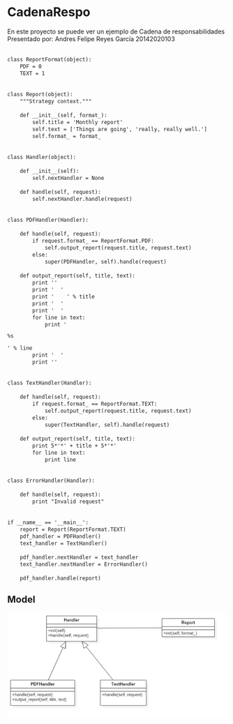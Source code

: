 # CadenaRespo
En este proyecto se puede ver un ejemplo de Cadena de responsabilidades 
Presentado por: Andres Felipe Reyes García 20142020103
<pre><code>
class ReportFormat(object):
    PDF = 0
    TEXT = 1


class Report(object):
    """Strategy context."""

    def __init__(self, format_):
        self.title = 'Monthly report'
        self.text = ['Things are going', 'really, really well.']
        self.format_ = format_


class Handler(object):

    def __init__(self):
        self.nextHandler = None

    def handle(self, request):
        self.nextHandler.handle(request)


class PDFHandler(Handler):

    def handle(self, request):
        if request.format_ == ReportFormat.PDF:
            self.output_report(request.title, request.text)
        else:
            super(PDFHandler, self).handle(request)

    def output_report(self, title, text):
        print '<html>'
        print '  <head>'
        print '    <title>%s</title>' % title
        print '  </head>'
        print '  <body>'
        for line in text:
            print '    <p>%s</p>' % line
        print '  </body>'
        print '</html>'


class TextHandler(Handler):

    def handle(self, request):
        if request.format_ == ReportFormat.TEXT:
            self.output_report(request.title, request.text)
        else:
            super(TextHandler, self).handle(request)

    def output_report(self, title, text):
        print 5*'*' + title + 5*'*'
        for line in text:
            print line


class ErrorHandler(Handler):

    def handle(self, request):
        print "Invalid request"


if __name__ == '__main__':
    report = Report(ReportFormat.TEXT)
    pdf_handler = PDFHandler()
    text_handler = TextHandler()

    pdf_handler.nextHandler = text_handler
    text_handler.nextHandler = ErrorHandler()

    pdf_handler.handle(report)
</pre></code>
## Model
![Model](CadenaDeResponsabilidades.png)
